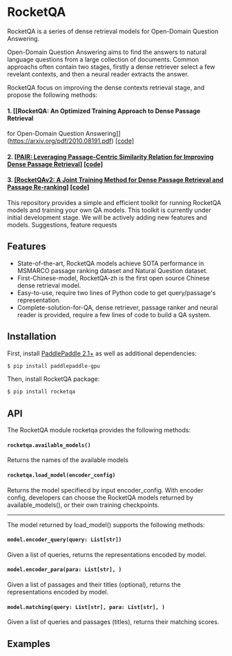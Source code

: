 # RocketQA
RocketQA is a series of dense retrieval models for Open-Domain Question Answering. 

Open-Domain Question Answering aims to find the answers to natural language questions from a large collection of documents. Common approachs often contain two stages, firstly a dense retriever select a few revelant contexts, and then a neural reader extracts the answer.

RocketQA focus on improving the dense contexts retrieval stage, and propose the following methods:
#### 1. [[RocketQA: An Optimized Training Approach to Dense Passage Retrieval
for Open-Domain Question Answering]](https://arxiv.org/pdf/2010.08191.pdf)  [[code]](https://github.com/PaddlePaddle/Research/tree/master/NLP/NAACL2021-RocketQA)

#### 2. [[PAIR: Leveraging Passage-Centric Similarity Relation for Improving Dense Passage Retrieval]](https://aclanthology.org/2021.findings-acl.191.pdf)  [[code]](https://github.com/PaddlePaddle/Research/tree/master/NLP/ACL2021-PAIR)

#### 3. [[RocketQAv2: A Joint Training Method for Dense Passage Retrieval and Passage Re-ranking]](https://arxiv.org/pdf/2110.07367.pdf) [[code]]()

This repository provides a simple and efficient toolkit for running RocketQA models and training your own QA models. 
This toolkit is currently under initial development stage. We will be actively adding new features and models. Suggestions, feature requests

## Features
* State-of-the-art, RocketQA models achieve SOTA performance in MSMARCO passage ranking dataset and Natural Question dataset.
* First-Chinese-model, RocketQA-zh is the first open source Chinese dense retrieval model.
* Easy-to-use, require two lines of Python code to get query/passage's representation.
* Complete-solution-for-QA, dense retriever, passage ranker and neural reader is provided, require a few lines of code to build a QA system.


## Installation

First, install [PaddlePaddle 2.1+](https://www.paddlepaddle.org.cn/install/quick?docurl=/documentation/docs/zh/install/pip/linux-pip.html) as well as additional dependencies:
```bash
$ pip install paddlepaddle-gpu
```
Then, install RocketQA package:
```bash
$ pip install rocketqa
```

## API
The RocketQA module rocketqa provides the following methods:

#### `rocketqa.available_models()`

Returns the names of the available models

#### `rocketqa.load_model(encoder_config)`

Returns the model specifiecd by input encoder_config. 
With encoder config, developers can choose the RocketQA models returned by available_models(), or their own training checkpoints.

---

The model returned by load_model() supports the following methods:

#### `model.encoder_query(query: List[str])`

Given a list of queries, returns the representations encoded by model.

#### `model.encoder_para(para: List[str], )`

Given a list of passages and their titles (optional), returns the representations encoded by model.

#### `model.matching(query: List[str], para: List[str], )`

Given a list of queries and passages (titles), returns their matching scores.


## Examples



